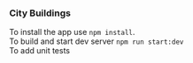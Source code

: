 ### City Buildings
To install the app use `npm install`.<br>
To build and start dev server `npm run start:dev`<br>
To add unit tests
